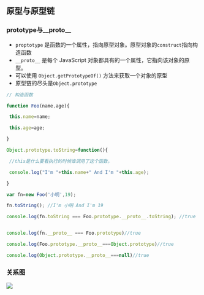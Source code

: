 ## 原型与原型链

### prototype与__proto__

* `proptotype` 是函数的一个属性，指向原型对象。原型对象的`construct`指向构造函数
* `__proto__` 是每个 JavaScript 对象都具有的一个属性，它指向该对象的原型。
* 可以使用 `Object.getPrototypeOf()` 方法来获取一个对象的原型
* 原型链的尽头是`Object.prototype`

```javascript
// 构造函数

function Foo(name,age){

 this.name=name;

 this.age=age;

}

Object.prototype.toString=function(){

 //this是什么要看执行的时候谁调用了这个函数。

 console.log("I'm "+this.name+" And I'm "+this.age);

}

var fn=new Foo('小明',19);

fn.toString(); //I'm 小明 And I'm 19

console.log(fn.toString === Foo.prototype.__proto__.toString); //true


console.log(fn.__proto__ === Foo.prototype)//true

console.log(Foo.prototype.__proto__===Object.prototype)//true

console.log(Object.prototype.__proto__===null)//true
```

### 关系图

![](C:\Users\KXL\Desktop\web\学习\js学习\提问\原型与原型链\ff422e52ff0f49df80984d36ee01c719.png)

